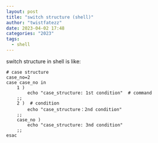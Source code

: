 ```yaml
---
layout: post
title: "switch structure (shell)"
author: "twistfatezz"
date: 2023-04-02 17:48
categories: "2023"
tags:
  - shell
---
```


switch structure in shell is like:
```shell
# case structure
case_no=2
case case_no in
    1 )
        echo "case_structure: 1st condition"  # command
    ;;
    2 )  # condition
        echo "case_structure：2nd condition"
    ;;
    case_no )
        echo "case_structure: 3nd condition"
    ;;
esac
```

